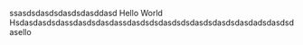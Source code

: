 ssasdsdasdsdasdsdasddasd
Hello World
Hsdasdasdsdassdasdsdasdassdasdsdsdasdsdsdasdsdasdsdasdadsdasdsdasello
